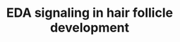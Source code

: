 ---
annotations:
- type: Pathway Ontology
  value: signaling pathway
- type: Pathway Ontology
  value: nuclear factor kappa B signaling pathway
- type: Cell Type Ontology
  value: hair follicle cell
- type: Pathway Ontology
  value: altered nuclear factor kappa B signaling pathway
- type: Pathway Ontology
  value: signaling pathway
- type: Cell Type Ontology
  value: hair follicle cell
authors:
- Khanspers
- Egonw
- Eweitz
description: EDA protein regulation of hair follicle growth and differentiation through
  activation Nf-kB pathway occurring by binding of p65/p50 complex. The new protein
  complex of Nf-kB/p65/p50 activates Wnt and Bmp pathway inhibitors stopping induction/patterning.
  Nf-kB complex then binds with Ltb and Shh to activate pathways for growth and differentiation.
  This pathway is based on figure 4 from Cui et al.
last-edited: 2021-05-07
organisms:
- Homo sapiens
redirect_from:
- /index.php/Pathway:WP3930
- /instance/WP3930
schema-jsonld:
- '@context': https://schema.org/
  '@id': https://wikipathways.github.io/pathways/WP3930.html
  '@type': Dataset
  creator:
    '@type': Organization
    name: WikiPathways
  description: EDA protein regulation of hair follicle growth and differentiation
    through activation Nf-kB pathway occurring by binding of p65/p50 complex. The
    new protein complex of Nf-kB/p65/p50 activates Wnt and Bmp pathway inhibitors
    stopping induction/patterning. Nf-kB complex then binds with Ltb and Shh to activate
    pathways for growth and differentiation. This pathway is based on figure 4 from
    Cui et al.
  keywords:
  - DKK4
  - p65
  - RELB
  - EDA
  - EDAR
  - p50
  - Cell Growth
  - SOSTDC1
  - Nf-kB
  - PTCH1
  - SHH
  - LTB
  - BMP1
  - GLI1
  - EDARADD
  - DKK1
  - WNT3
  - Cell Differentiation
  license: CC0
  name: EDA signaling in hair follicle development
seo: CreativeWork
title: EDA signaling in hair follicle development
wpid: WP3930
---